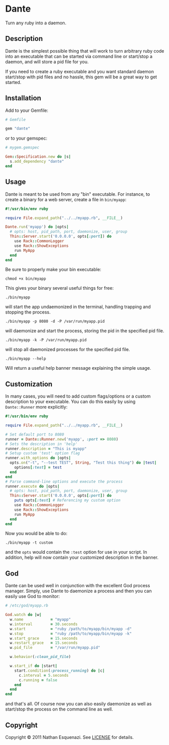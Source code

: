 # Dante

Turn any ruby into a daemon.

## Description

Dante is the simplest possible thing that will work to turn arbitrary ruby code into an executable that
can be started via command line or start/stop a daemon, and will store a pid file for you.

If you need to create a ruby executable and you want standard daemon start/stop with pid files
and no hassle, this gem will be a great way to get started.

## Installation

Add to your Gemfile:

```ruby
# Gemfile

gem "dante"
```

or to your gemspec:

```ruby
# mygem.gemspec

Gem::Specification.new do |s|
  s.add_dependency "dante"
end
```

## Usage

Dante is meant to be used from any "bin" executable. For instance, to create a binary for a web server, create a file in `bin/myapp`:

```ruby
#!/usr/bin/env ruby

require File.expand_path("../../myapp.rb", __FILE__)

Dante.run('myapp') do |opts|
  # opts: host, pid_path, port, daemonize, user, group
  Thin::Server.start('0.0.0.0', opts[:port]) do
    use Rack::CommonLogger
    use Rack::ShowExceptions
    run MyApp
  end
end
```

Be sure to properly make your bin executable:

```
chmod +x bin/myapp
```

This gives your binary several useful things for free:

```
./bin/myapp
```

will start the app undaemonized in the terminal, handling trapping and stopping the process.

```
./bin/myapp -p 8080 -d -P /var/run/myapp.pid
```

will daemonize and start the process, storing the pid in the specified pid file.

```
./bin/myapp -k -P /var/run/myapp.pid
```

will stop all daemonized processes for the specified pid file.

```
./bin/myapp --help
```

Will return a useful help banner message explaining the simple usage.

## Customization

In many cases, you will need to add custom flags/options or a custom description to your executable. You can do this
easily by using `Dante::Runner` more explicitly:

```ruby
#!/usr/bin/env ruby

require File.expand_path("../../myapp.rb", __FILE__)

# Set default port to 8080
runner = Dante::Runner.new('myapp', :port => 8080)
# Sets the description in 'help'
runner.description = "This is myapp"
# Setup custom 'test' option flag
runner.with_options do |opts|
  opts.on("-t", "--test TEST", String, "Test this thing") do |test|
    options[:test] = test
  end
end
# Parse command-line options and execute the process
runner.execute do |opts|
  # opts: host, pid_path, port, daemonize, user, group
  Thin::Server.start('0.0.0.0', opts[:port]) do
    puts opts[:test] # Referencing my custom option
    use Rack::CommonLogger
    use Rack::ShowExceptions
    run MyApp
  end
end
```

Now you would be able to do:

```
./bin/myapp -t custom
```

and the `opts` would contain the `:test` option for use in your script. In addition, help will now contain
your customized description in the banner.

## God

Dante can be used well in conjunction with the excellent God process manager. Simply, use Dante to daemonize a process
and then you can easily use God to monitor:

```ruby
# /etc/god/myapp.rb

God.watch do |w|
  w.name            = "myapp"
  w.interval        = 30.seconds
  w.start           = "ruby /path/to/myapp/bin/myapp -d"
  w.stop            = "ruby /path/to/myapp/bin/myapp -k"
  w.start_grace     = 15.seconds
  w.restart_grace   = 15.seconds
  w.pid_file        = "/var/run/myapp.pid"

  w.behavior(:clean_pid_file)

  w.start_if do |start|
    start.condition(:process_running) do |c|
      c.interval = 5.seconds
      c.running = false
    end
  end
end
```

and that's all. Of course now you can also easily daemonize as well as start/stop the process on the command line as well.

## Copyright

Copyright © 2011 Nathan Esquenazi. See [LICENSE](https://github.com/bazaarlabs/dante/blob/master/LICENSE) for details.
